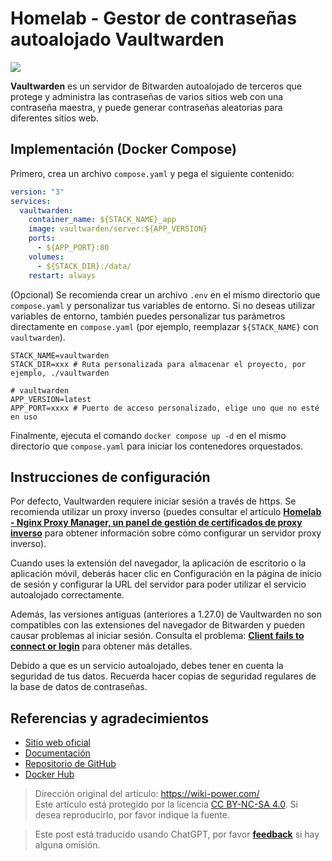 # Homelab - Gestor de contraseñas autoalojado Vaultwarden

![](https://img.wiki-power.com/d/wiki-media/img/20230304195414.jpg)

**Vaultwarden** es un servidor de Bitwarden autoalojado de terceros que protege y administra las contraseñas de varios sitios web con una contraseña maestra, y puede generar contraseñas aleatorias para diferentes sitios web.

## Implementación (Docker Compose)

Primero, crea un archivo `compose.yaml` y pega el siguiente contenido:

```yaml title="compose.yaml"
version: "3"
services:
  vaultwarden:
    container_name: ${STACK_NAME}_app
    image: vaultwarden/server:${APP_VERSION}
    ports:
      - ${APP_PORT}:80
    volumes:
      - ${STACK_DIR}:/data/
    restart: always
```

(Opcional) Se recomienda crear un archivo `.env` en el mismo directorio que `compose.yaml` y personalizar tus variables de entorno. Si no deseas utilizar variables de entorno, también puedes personalizar tus parámetros directamente en `compose.yaml` (por ejemplo, reemplazar `${STACK_NAME}` con `vaultwarden`).

```dotenv title=".env"
STACK_NAME=vaultwarden
STACK_DIR=xxx # Ruta personalizada para almacenar el proyecto, por ejemplo, ./vaultwarden

# vaultwarden
APP_VERSION=latest
APP_PORT=xxxx # Puerto de acceso personalizado, elige uno que no esté en uso
```

Finalmente, ejecuta el comando `docker compose up -d` en el mismo directorio que `compose.yaml` para iniciar los contenedores orquestados.

## Instrucciones de configuración

Por defecto, Vaultwarden requiere iniciar sesión a través de https. Se recomienda utilizar un proxy inverso (puedes consultar el artículo [**Homelab - Nginx Proxy Manager, un panel de gestión de certificados de proxy inverso**](https://wiki-power.com/Homelab-%E5%8F%8D%E4%BB%A3%E8%AF%81%E4%B9%A6%E7%AE%A1%E7%90%86%E9%9D%A2%E6%9D%BFNginxProxyManager/) para obtener información sobre cómo configurar un servidor proxy inverso).

Cuando uses la extensión del navegador, la aplicación de escritorio o la aplicación móvil, deberás hacer clic en Configuración en la página de inicio de sesión y configurar la URL del servidor para poder utilizar el servicio autoalojado correctamente.

Además, las versiones antiguas (anteriores a 1.27.0) de Vaultwarden no son compatibles con las extensiones del navegador de Bitwarden y pueden causar problemas al iniciar sesión. Consulta el problema: [**Client fails to connect or login**](https://github.com/dani-garcia/vaultwarden/issues/3082) para obtener más detalles.

Debido a que es un servicio autoalojado, debes tener en cuenta la seguridad de tus datos. Recuerda hacer copias de seguridad regulares de la base de datos de contraseñas.

## Referencias y agradecimientos

- [Sitio web oficial](https://github.com/dani-garcia/vaultwarden/wiki)
- [Documentación](https://github.com/dani-garcia/vaultwarden/wiki/Using-Docker-Compose)
- [Repositorio de GitHub](https://github.com/dani-garcia/vaultwarden)
- [Docker Hub](https://hub.docker.com/r/vaultwarden/server)

> Dirección original del artículo: <https://wiki-power.com/>  
> Este artículo está protegido por la licencia [CC BY-NC-SA 4.0](https://creativecommons.org/licenses/by/4.0/deed.zh). Si desea reproducirlo, por favor indique la fuente.

> Este post está traducido usando ChatGPT, por favor [**feedback**](https://github.com/linyuxuanlin/Wiki_MkDocs/issues/new) si hay alguna omisión.